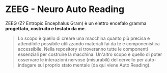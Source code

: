 # ZEEG - Neuro Auto Reading
ZEEG (Z? Entropic Encephalus Gram) è un elettro encefalo gramma **progettato, costruito e testato da me**. 
> Lo scopo è quello di creare una macchina quanto più precisa e attendibile possibile utilizzando materiali fai da te e componenistica accessibile. Nella repository si troveranno tutte le componenti essenziali per costruire la macchina. 
Un'altro scopo è quello di poter osservare le interazioni nervose (misurabili) del cervello per auto-indagare sul proprio stato mentale (da qui viene Auto Reading).    
